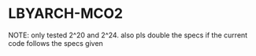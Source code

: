 # LBYARCH-MCO2

NOTE: only tested 2^20 and 2^24. also pls double the specs if the current code follows the specs given
